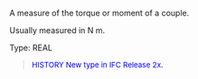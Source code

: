 ﻿A measure of the torque or moment of a couple.

Usually measured in N m.

Type: REAL

> <font size="-1" color="#0000FF">HISTORY New type in IFC Release 2x.
</font>